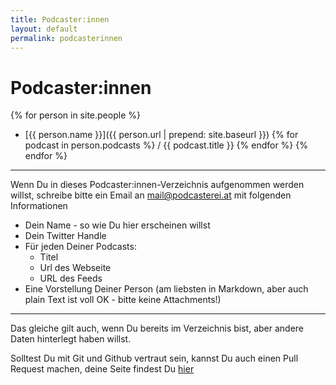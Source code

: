 ```yaml
---
title: Podcaster:innen
layout: default
permalink: podcasterinnen
---
```


# Podcaster:innen

{% for person in site.people %}
* [{{ person.name }}]({{ person.url | prepend: site.baseurl }})
  {% for podcast in person.podcasts %} / {{ podcast.title }} {% endfor %}
{% endfor %}

<hr/>

Wenn Du in dieses Podcaster:innen-Verzeichnis aufgenommen werden willst, schreibe bitte ein Email an
<mail@podcasterei.at> mit folgenden Informationen

* Dein Name - so wie Du hier erscheinen willst
* Dein Twitter Handle
* Für jeden Deiner Podcasts:
  * Titel
  * Url des Webseite
  * URL des Feeds
* Eine Vorstellung Deiner Person (am liebsten in Markdown, aber auch plain Text ist voll OK - bitte keine Attachments!)

<hr/>

Das gleiche gilt auch, wenn Du bereits im Verzeichnis bist, aber andere Daten hinterlegt haben willst.

Solltest Du mit Git und Github vertraut sein, kannst Du auch einen Pull Request machen, deine Seite findest Du [hier](https://github.com/podcasterei/website-quellcode/tree/master/_people)